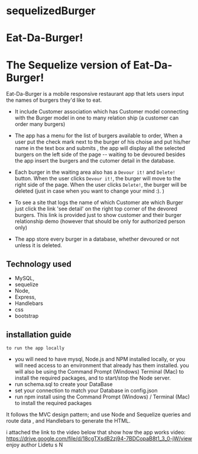 # sequelizedBurger

# Eat-Da-Burger! 
  
  # The Sequelize version of Eat-Da-Burger!
   Eat-Da-Burger is a mobile responsive restaurant app that lets users input the names of burgers they'd like to eat.

 * It include Customer association which has Customer model  connecting  with the Burger model in one to many relation ship (a customer can order many burgers)

* The app has a menu for the list of burgers available to order, When a user put the check mark next to the burger of his choise and put his/her name in the text box and submits , the app will display all the selected burgers on the left side of the page -- waiting to be devoured besides the app insert the burgers and the cutomer detail in the database.

* Each burger in the waiting area also has a `Devour it!` and `Delete!` button. When the user clicks `Devour it!`, the burger will move to the right side of the page. When the user clicks `Delete!`, the burger will be deleted (just in case when you want to change your mind :). )

* To see a site that logs the name of which Customer ate which Burger just click the link 'see detail' on the right top corner of the devored burgers. This link is provided just to show customer and their burger relationship demo (however that should be only for authorized person only)

* The app store every burger in a database, whether devoured or not unless it is deleted.

## Technology used
 * MySQL,
 * sequelize 
 * Node, 
 * Express, 
 * Handlebars 
 * css
 * bootstrap
 
 ## installation guide
    to run the app locally
   * you will need to have mysql, Node.js and NPM installed locally,
     or you will need access to an environment that already has them installed. 
     you will also be using the Command Prompt (Windows)  Terminal (Mac) to install the required packages,
     and to start/stop the Node server.
   * run schema.sql  to create your DataBase 
   * set your connection to match your Database in config.json
   * run npm install using the Command Prompt (Windows) / Terminal (Mac) to install the required packages

  It follows the MVC design pattern; and  use Node and Sequelize queries and route data , and Handlebars to generate the HTML.

i attached  the link to the video below that show how the app works 
 video:  https://drive.google.com/file/d/18cgTXsdB2zj94-7BDCopaB8t1_3_0-jW/view
enjoy 
author Lidetu s N